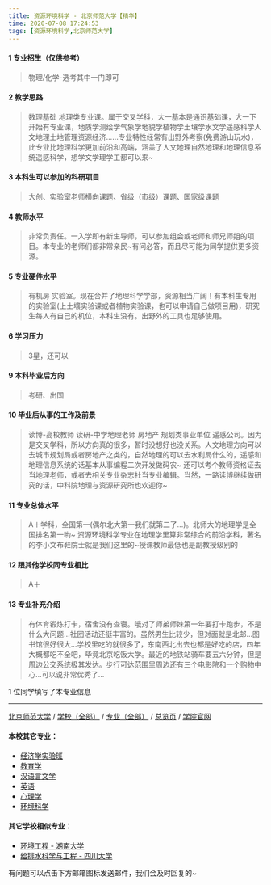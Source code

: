 ```yaml
---
title: 资源环境科学 - 北京师范大学【精华】
time: 2020-07-08 17:24:53
tags: [资源环境科学,北京师范大学]
---
```

#### 1 专业招生（仅供参考）  
> 物理/化学-选考其中一门即可


#### 2 教学思路
> 数理基础 地理类专业课。属于交叉学科，大一基本是通识基础课，大一下开始有专业课，地质学测绘学气象学地貌学植物学土壤学水文学遥感科学人文地理土地管理资源经济......专业特性经常有出野外考察(免费游山玩水)，此专业比地理科学更加前沿和高端，涵盖了人文地理自然地理和地理信息系统遥感科学，想学文学理学工都可以来~


#### 3 本科生可以参加的科研项目
> 大创、实验室老师横向课题、省级（市级）课题、国家级课题


#### 4 教师水平
> 非常负责任。一入学即有新生导师，可以参加组会或老师和师兄师姐的项目。本专业的老师们都非常亲民~有问必答，而且尽可能为同学提供更多资源。


#### 5 专业硬件水平
> 有机房 实验室。现在合并了地理科学学部，资源相当广阔！有本科生专用的实验室(上土壤实验课或者植物实验课，也可以申请自己做项目用)，研究生每人有自己的机位，本科生没有。出野外的工具也足够使用。


#### 6 学习压力
> 3星，还可以

#### 9 本科毕业后方向
> 考研、出国


#### 10 毕业后从事的工作及前景
> 读博-高校教师 读研-中学地理老师 房地产 规划类事业单位 遥感公司。因为是交叉学科，所以方向真的很多，暂时没想好也没关系。人文地理方向可以去城市规划局或者房地产之类的，自然地理的可以去水利局什么的，遥感和地理信息系统的话基本从事编程二次开发做码农~ 还可以考个教师资格证去当地理老师，或者去相关专业杂志社当专业编辑。当然，一路读博继续做研究的话，中科院地理与资源研究所也欢迎你~


#### 11 专业总体水平
> A＋学科，全国第一(偶尔北大第一我们就第二了...)。北师大的地理学是全国排名第一哟~ 资源环境科学专业在地理学里算非常综合的前沿学科，著名的李小文布鞋院士就是我们这里的~授课教师最低也是副教授级别的


#### 12 跟其他学校同专业相比
> A＋


#### 13 专业补充介绍
> 有体育锻炼打卡，宿舍没有查寝。哦对了师弟师妹第一年要打卡跑步，不是什么大问题...社团活动还挺丰富的。虽然男生比较少，但对面就是北邮...图书馆很好很大...学校里吃的就很多了，东南西北出去也都是好吃的店，四年大概都吃不全吧，毕竟北京吃饭大学。最近的地铁站骑车要五六分钟，但是周边公交系统极其发达。步行可达范围里周边还有三个电影院和一个购物中心...可以说非常优秀了...

1 位同学填写了本专业信息
***
[北京师范大学](https://univgo.github.io/2020/07/08/北京师范大学) / [学校（全部）](https://univgo.github.io/2020/07/09/学校汇总页) / [专业（全部）](https://univgo.github.io/2020/07/09/专业汇总页) / [总览页](https://univgo.github.io/2020/07/09/总览) / [学院官网](http://ires.bnu.edu.cn/)
#### 本校其它专业：
- [经济学实验班](https://univgo.github.io/2020/07/08/经济学实验班%20-%20北京师范大学)
- [教育学](https://univgo.github.io/2020/07/08/教育学%20-%20北京师范大学)
- [汉语言文学](https://univgo.github.io/2020/07/08/汉语言文学%20-%20北京师范大学)
- [英语](https://univgo.github.io/2020/07/08/英语%20-%20北京师范大学)
- [心理学](https://univgo.github.io/2020/07/08/心理学%20-%20北京师范大学)
- [环境科学](https://univgo.github.io/2020/07/08/环境科学%20-%20北京师范大学)

#### 其它学校相似专业：
- [环境工程 - 湖南大学](https://univgo.github.io/2020/07/08/环境工程%20-%20湖南大学)
- [给排水科学与工程 - 四川大学](https://univgo.github.io/2020/07/08/给排水科学与工程%20-%20四川大学)


有问题可以点击下方邮箱图标发送邮件，我们会及时回复的~
